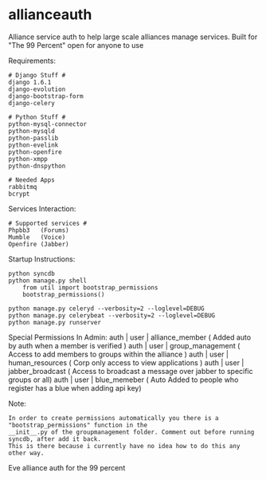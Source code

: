 allianceauth
============
Alliance service auth to help large scale alliances manage services.
Built for "The 99 Percent" open for anyone to use

Requirements:

    # Django Stuff #
    django 1.6.1
    django-evolution
    django-bootstrap-form
    django-celery
    
    # Python Stuff #
    python-mysql-connector
    python-mysqld
    python-passlib
    python-evelink
    python-openfire
    python-xmpp
    python-dnspython
    
    # Needed Apps
    rabbitmq
    bcrypt
    
Services Interaction:

    # Supported services #
    Phpbb3   (Forums)
    Mumble   (Voice)
    Openfire (Jabber)
    
    
Startup Instructions:

    python syncdb
    python manage.py shell
        from util import bootstrap_permissions
        bootstrap_permissions()

    python manage.py celeryd --verbosity=2 --loglevel=DEBUG
    python manage.py celerybeat --verbosity=2 --loglevel=DEBUG
    python manage.py runserver

Special Permissions In Admin:
    auth | user | alliance_member ( Added auto by auth when a member is verified )
    auth | user | group_management ( Access to add members to groups within the alliance )
    auth | user | human_resources ( Corp only access to view applications )
    auth | user | jabber_broadcast ( Access to broadcast a message over jabber to specific groups or all)
    auth | user | blue_memeber ( Auto Added to people who register has a blue when adding api key)

Note:

    In order to create permissions automatically you there is a "bootstrap_permissions" function in the
    __init__.py of the groupmanagement folder. Comment out before running syncdb, after add it back.
    This is there because i currently have no idea how to do this any other way.

    

Eve alliance auth for the 99 percent
